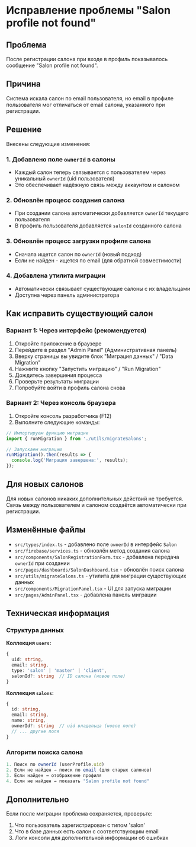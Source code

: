 # Исправление проблемы "Salon profile not found"

## Проблема
После регистрации салона при входе в профиль показывалось сообщение "Salon profile not found".

## Причина
Система искала салон по email пользователя, но email в профиле пользователя мог отличаться от email салона, указанного при регистрации.

## Решение
Внесены следующие изменения:

### 1. Добавлено поле `ownerId` в салоны
- Каждый салон теперь связывается с пользователем через уникальный `ownerId` (uid пользователя)
- Это обеспечивает надёжную связь между аккаунтом и салоном

### 2. Обновлён процесс создания салона
- При создании салона автоматически добавляется `ownerId` текущего пользователя
- В профиль пользователя добавляется `salonId` созданного салона

### 3. Обновлён процесс загрузки профиля салона
- Сначала ищется салон по `ownerId` (новый подход)
- Если не найден - ищется по email (для обратной совместимости)

### 4. Добавлена утилита миграции
- Автоматически связывает существующие салоны с их владельцами
- Доступна через панель администратора

## Как исправить существующий салон

### Вариант 1: Через интерфейс (рекомендуется)
1. Откройте приложение в браузере
2. Перейдите в раздел "Admin Panel" (Административная панель)
3. Вверху страницы вы увидите блок "Миграция данных" / "Data Migration"
4. Нажмите кнопку "Запустить миграцию" / "Run Migration"
5. Дождитесь завершения процесса
6. Проверьте результаты миграции
7. Попробуйте войти в профиль салона снова

### Вариант 2: Через консоль браузера
1. Откройте консоль разработчика (F12)
2. Выполните следующие команды:
```javascript
// Импортируем функцию миграции
import { runMigration } from './utils/migrateSalons';

// Запускаем миграцию
runMigration().then(results => {
  console.log('Миграция завершена:', results);
});
```

## Для новых салонов
Для новых салонов никаких дополнительных действий не требуется. Связь между пользователем и салоном создаётся автоматически при регистрации.

## Изменённые файлы
- `src/types/index.ts` - добавлено поле `ownerId` в интерфейс `Salon`
- `src/firebase/services.ts` - обновлён метод создания салона
- `src/components/SalonRegistrationForm.tsx` - добавлена передача `ownerId` при создании
- `src/pages/dashboards/SalonDashboard.tsx` - обновлён поиск салона
- `src/utils/migrateSalons.ts` - утилита для миграции существующих данных
- `src/components/MigrationPanel.tsx` - UI для запуска миграции
- `src/pages/AdminPanel.tsx` - добавлена панель миграции

## Техническая информация

### Структура данных

**Коллекция `users`:**
```typescript
{
  uid: string,
  email: string,
  type: 'salon' | 'master' | 'client',
  salonId?: string  // ID салона (новое поле)
}
```

**Коллекция `salons`:**
```typescript
{
  id: string,
  email: string,
  name: string,
  ownerId?: string  // uid владельца (новое поле)
  // ... другие поля
}
```

### Алгоритм поиска салона
```typescript
1. Поиск по ownerId (userProfile.uid)
2. Если не найден → поиск по email (для старых салонов)
3. Если найден → отображение профиля
4. Если не найден → показать "Salon profile not found"
```

## Дополнительно
Если после миграции проблема сохраняется, проверьте:
1. Что пользователь зарегистрирован с типом 'salon'
2. Что в базе данных есть салон с соответствующим email
3. Логи консоли для дополнительной информации об ошибках









